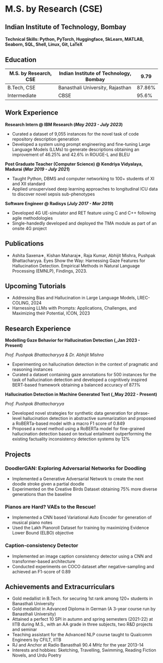 # M.S. by Research (CSE) 
## Indian Institute of Technology, Bombay

#### Technical Skills: Python, PyTorch, Huggingface, SkLearn, MATLAB, Seaborn, SQL, Shell, Linux, Git, LaTeX 

## Education

| M.S. by Research, CSE | Indian Institute of Technology, Bombay | 9.79   |
|-----------------------|----------------------------------------|--------|
| B.Tech, CSE           | Banasthali University, Rajasthan       | 87.86% |
| Intermediate          | CBSE                                   | 95.6%  |


## Work Experience
**Research Intern @ IBM Research (_May 2023 - July 2023_)**
- Curated a dataset of 9,055 instances for the novel task of code repository description generation
- Developed a system using prompt engineering and fine-tuning Large Language Models (LLMs) to generate descriptions obtaining an improvement of 46.25% and 42.6% in ROUGE-L and BLEU

**Post Graduate Teacher (Computer Science) @ Kendriya Vidyalaya, Madurai (_Mar 2019 - July 2021_)**
- Taught Python, DBMS and computer networking to 100+ students of XI and XII standard
- Applied unsupervised deep learning approaches to longitudinal ICU data to discover novel sepsis sub-phenotypes

**Software Engineer @ Radisys (_July 2017 - Mar 2019_)**
- Developed 4G UE-simulator and RET feature using C and C++ following agile methodologies
- Single-handedly developed and deployed the TMA module as part of an onsite 4G project

## Publications
- Ashita Saxena∗, Kishan Maharaj∗, Raja Kumar, Abhijit Mishra, Pushpak Bhattacharyya. Eyes Show the Way: Harnessing Gaze Features for Hallucination Detection. Empirical Methods in Natural Language Processing (EMNLP), Findings, 2023.

## Upcoming Tutorials
- Addressing Bias and Hallucination in Large Language Models, LREC-COLING, 2024
- Harnessing LLMs with Prompts: Applications, Challenges, and Maximizing their Potential, ICON, 2023

## Research Experience
**Modelling Gaze Behavior for Hallucination Detection (_Jan 2023 - Present)**

_Prof. Pushpak Bhattacharyya & Dr. Abhijit Mishra_
- Experimenting on hallucination detection in the context of pragmatic and reasoning instances
- Curated a dataset containing gaze annotations for 500 instances for the task of hallucination detection and developed a cognitively inspired BERT-based framework obtaining a balanced accuracy of 87.1%

**Hallucination Detection in Machine Generated Text (_May 2022 - Present)**

_Prof. Pushpak Bhattacharyya_
- Developed novel strategies for synthetic data generation for phrase-level hallucination detection in abstractive summarization and proposed a RoBERTa-based model with a macro F1 score of 0.849
- Proposed a novel method using a RoBERTa model for fine-grained hallucination detection based on textual entailment outperforming the existing factuality inconsistency detection systems by 12%

## Projects
### DoodlerGAN: Exploring Adversarial Networks for Doodling
- Implemented a Generative Adversarial Network to create the next doodle stroke given a partial doodle
- Experimented on the Creative Birds Dataset obtaining 75% more diverse generations than the baseline

### Pianos are Hard? VAEs to the Rescue!
- Implemented a CNN based Variational Auto Encoder for generation of musical piano notes
- Used the Lakh Pianoroll Dataset for training by maximizing Evidence Lower Bound (ELBO) objective

### Caption-consistency Detector
- Implemented an image caption consistency detector using a CNN and transformer-based architecture
- Conducted experiments on COCO dataset after negative-sampling and achieved an F1-score of 0.89

## Achievements and Extracurriculars
- Gold medallist in B.Tech. for securing 1st rank among 120+ students in Banasthali University
- Gold medallist in Advanced Diploma in German (A 3-year course run by Banasthali University)
- Attained a perfect 10 SPI in autumn and spring semesters (2021-22) at IITB during M.S., with an AA grade in three subjects, two R&D projects and seminar
- Teaching assistant for the Advanced NLP course taught to Qualcomm Engineers by CFILT, IITB
- RJ and Anchor at Radio Banasthali 90.4 MHz for the year 2013-14
- Interests and hobbies: Sketching, Travelling, Swimming, Reading Fiction Novels, and Urdu Poetry


